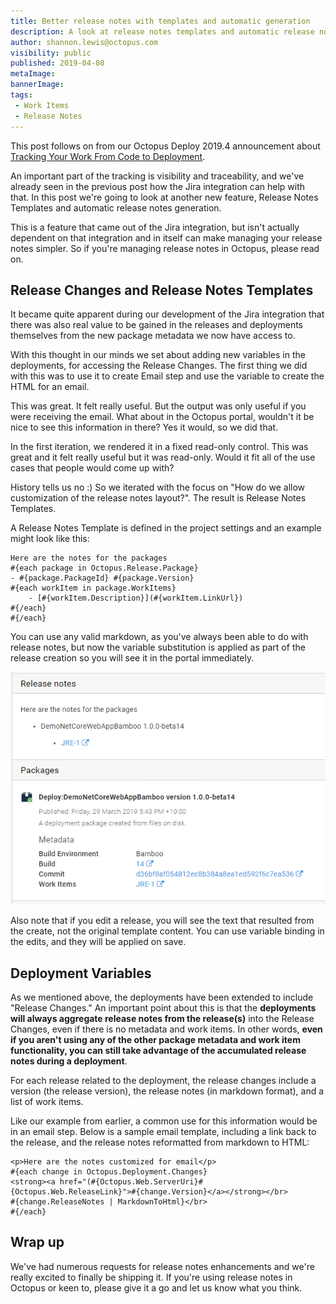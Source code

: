 ```yaml
---
title: Better release notes with templates and automatic generation
description: A look at release notes templates and automatic release notes generation in Octopus.
author: shannon.lewis@octopus.com
visibility: public
published: 2019-04-08
metaImage:
bannerImage:
tags:
 - Work Items
 - Release Notes
---
```


This post follows on from our Octopus Deploy 2019.4 announcement about [Tracking Your Work From Code to Deployment](../metadata-and-work-items/index.md).

An important part of the tracking is visibility and traceability, and we've already seen in the previous post how the Jira integration can help with that.  In this post we're going to look at another new feature, Release Notes Templates and automatic release notes generation.

This is a feature that came out of the Jira integration, but isn't actually dependent on that integration and in itself can make managing your release notes simpler. So if you're managing release notes in Octopus, please read on.

## Release Changes and Release Notes Templates

It became quite apparent during our development of the Jira integration that there was also real value to be gained in the releases and deployments themselves from the new package metadata we now have access to.

With this thought in our minds we set about adding new variables in the deployments, for accessing the Release Changes. The first thing we did with this was to use it to create Email step and use the variable to create the HTML for an email.

This was great. It felt really useful. But the output was only useful if you were receiving the email. What about in the Octopus portal, wouldn't it be nice to see this information in there? Yes it would, so we did that.

In the first iteration, we rendered it in a fixed read-only control. This was great and it felt really useful but it was read-only. Would it fit all of the use cases that people would come up with?

History tells us no :) So we iterated with the focus on "How do we allow customization of the release notes layout?". The result is Release Notes Templates.

A Release Notes Template is defined in the project settings and an example might look like this:

```
Here are the notes for the packages
#{each package in Octopus.Release.Package}
- #{package.PackageId} #{package.Version}
#{each workItem in package.WorkItems}
    - [#{workItem.Description}](#{workItem.LinkUrl})
#{/each}
#{/each}
```

You can use any valid markdown, as you've always been able to do with release notes, but now the variable substitution is applied as part of the release creation so you will see it in the portal immediately. 

![Release with package metadata](release-work-items.png)

Also note that if you edit a release, you will see the text that resulted from the create, not the original template content. You can use variable binding in the edits, and they will be applied on save.

## Deployment Variables

As we mentioned above, the deployments have been extended to include "Release Changes." An important point about this is that the **deployments will always aggregate release notes from the release(s)** into the Release Changes, even if there is no metadata and work items. In other words, **even if you aren't using any of the other package metadata and work item functionality, you can still take advantage of the accumulated release notes during a deployment**.

For each release related to the deployment, the release changes include a version (the release version), the release notes (in markdown format), and a list of work items.

Like our example from earlier, a common use for this information would be in an email step. Below is a sample email template, including a link back to the release, and the release notes reformatted from markdown to HTML:

```
<p>Here are the notes customized for email</p>
#{each change in Octopus.Deployment.Changes}
<strong><a href="(#{Octopus.Web.ServerUri}#{Octopus.Web.ReleaseLink}">#{change.Version}</a></strong></br>
#{change.ReleaseNotes | MarkdownToHtml}</br>
#{/each}
```

## Wrap up

We've had numerous requests for release notes enhancements and we're really excited to finally be shipping it. If you're using release notes in Octopus or keen to, please give it a go and let us know what you think.
